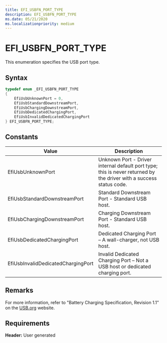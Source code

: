 ```yaml
---
title: EFI_USBFN_PORT_TYPE
description: EFI_USBFN_PORT_TYPE
ms.date: 05/21/2020
ms.localizationpriority: medium
---
```


# EFI\_USBFN\_PORT\_TYPE

This enumeration specifies the USB port type.

## Syntax

```cpp
typedef enum _EFI_USBFN_PORT_TYPE
{
    EfiUsbUnknownPort = 0,
    EfiUsbStandardDownstreamPort,
    EfiUsbChargingDownstreamPort,
    EfiUsbDedicatedChargingPort,
    EfiUsbInvalidDedicatedChargingPort
} EFI_USBFN_PORT_TYPE;
```

## Constants

| Value | Description |
| --- | --- |
| EfiUsbUnknownPort | Unknown Port - Driver internal default port type; this is never returned by the driver with a success status code. |
| EfiUsbStandardDownstreamPort | Standard Downstream Port - Standard USB host. |
| EfiUsbChargingDownstreamPort | Charging Downstream Port - Standard USB host. |
| EfiUsbDedicatedChargingPort | Dedicated Charging Port – A wall-charger, not USB host. |
| EfiUsbInvalidDedicatedChargingPort | Invalid Dedicated Charging Port – Not a USB host or dedicated charging port. |

## Remarks

For more information, refer to "Battery Charging Specification, Revision 1.1” on the [USB.org](https://www.usb.org/documents) website.

## Requirements

**Header:** User generated
